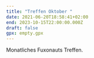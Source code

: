 ```yaml
---
title: "Treffen Oktober "
date: 2021-06-20T18:58:41+02:00
end: 2023-10-15T22:00:00.000Z
draft: false
gpx: empty.gpx
---
```

Monatliches Fuxonauts Treffen.